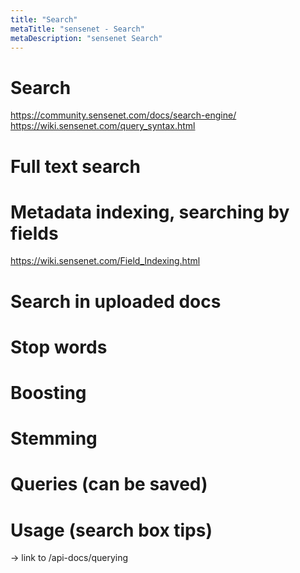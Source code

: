 ```yaml
---
title: "Search"
metaTitle: "sensenet - Search"
metaDescription: "sensenet Search"
---
```


# Search
https://community.sensenet.com/docs/search-engine/
https://wiki.sensenet.com/query_syntax.html
# Full text search
# Metadata indexing, searching by fields
https://wiki.sensenet.com/Field_Indexing.html
# Search in uploaded docs
# Stop words
# Boosting
# Stemming
# Queries (can be saved)
# Usage (search box tips)
-> link to /api-docs/querying
